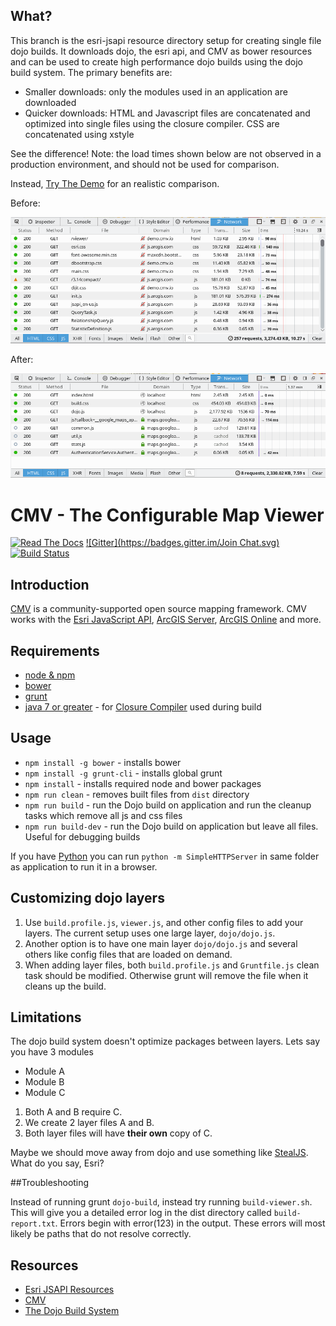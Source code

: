 ## What?

This branch is the esri-jsapi resource directory setup for creating single file dojo builds. It downloads dojo, the esri api, and CMV as bower resources and can be used to create high performance dojo builds using the dojo build system. The primary benefits are:

 * Smaller downloads: only the modules used in an application are downloaded
 * Quicker downloads: HTML and Javascript files are concatenated and optimized into single files using the closure compiler. CSS are concatenated using xstyle

See the difference! Note: the load times shown below are not observed in a production environment, and should not be used for comparison.

Instead, [Try The Demo](http://roemhildtg.github.io/cmv-app-dojo-builder/dist/) for an realistic comparison.

Before:

![Before Build](./before.png)

After:

![After Build](./after.png)

# CMV - The Configurable Map Viewer

[![Read The Docs](https://img.shields.io/badge/docs-1.3.4-brightgreen.svg?style=flat)](http://docs.cmv.io/) [![Gitter](https://badges.gitter.im/Join Chat.svg)](https://gitter.im/cmv/cmv-app?utm_source=badge&utm_medium=badge&utm_campaign=pr-badge&utm_content=badge) [![Build Status](http://travis-ci.org/cmv/cmv-app.svg?branch=master)](http://travis-ci.org/cmv/cmv-app)

## Introduction

[CMV](http://cmv.io/) is a community-supported open source mapping framework. CMV works with the [Esri JavaScript API](http://docs.cmv.io/en/latest/developers.arcgis.com/javascript/jsapi/), [ArcGIS Server](http://www.esri.com/software/arcgis/arcgisserver), [ArcGIS Online](https://arcgis.com/) and more.

## Requirements
* [node & npm](https://nodejs.org/)
* [bower](http://bower.io/)
* [grunt](http://gruntjs.com/)
* [java 7 or greater](https://java.com/en/download/) - for [Closure Compiler](https://github.com/google/closure-compiler) used during build

## Usage
* `npm install -g bower` - installs bower
* `npm install -g grunt-cli` - installs global grunt
* `npm install` - installs required node and bower packages
* `npm run clean` - removes built files from `dist` directory
* `npm run build` - run the Dojo build on application and run the cleanup tasks which remove all js and css files
* `npm run build-dev` - run the Dojo build on application but leave all files. Useful for debugging builds

If you have [Python](https://www.python.org/) you can run `python -m SimpleHTTPServer` in same folder as application to run it in a browser.

## Customizing dojo layers

1. Use `build.profile.js`, `viewer.js`, and other config files to add your layers. The current setup uses one large layer, `dojo/dojo.js`.
2. Another option is to have one main layer `dojo/dojo.js` and several others like config files that are loaded on demand.
3. When adding layer files, both `build.profile.js` and `Gruntfile.js` clean task should be modified. Otherwise grunt will remove the file when it cleans up the build.

## Limitations

The dojo build system doesn't optimize packages between layers. Lets say you have 3 modules

 * Module A
 * Module B
 * Module C

1. Both A and B require C.
2. We create 2 layer files A and B.
3. Both layer files will have **their own** copy of C.

Maybe we should move away from dojo and use something like [StealJS](http://stealjs.com). What do you say, Esri?

##Troubleshooting

Instead of running grunt `dojo-build`, instead try running `build-viewer.sh`. This will give you a detailed error log in the dist directory called `build-report.txt`. Errors begin with error(123) in the output. These errors will most likely be paths that do not resolve correctly.

## Resources

* [Esri JSAPI Resources](https://github.com/Esri/jsapi-resources)
* [CMV](https://github.com/cmv/cmv-app)
* [The Dojo Build System](https://dojotoolkit.org/reference-guide/1.10/build/)
